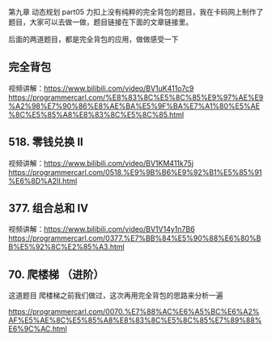 第九章 动态规划 part05
力扣上没有纯粹的完全背包的题目，我在卡码网上制作了题目，大家可以去做一做，题目链接在下面的文章链接里。

后面的两道题目，都是完全背包的应用，做做感受一下 
## 完全背包 
视频讲解：https://www.bilibili.com/video/BV1uK411o7c9
https://programmercarl.com/%E8%83%8C%E5%8C%85%E9%97%AE%E9%A2%98%E7%90%86%E8%AE%BA%E5%9F%BA%E7%A1%80%E5%AE%8C%E5%85%A8%E8%83%8C%E5%8C%85.html   

## 518. 零钱兑换 II  
视频讲解：https://www.bilibili.com/video/BV1KM411k75j
https://programmercarl.com/0518.%E9%9B%B6%E9%92%B1%E5%85%91%E6%8D%A2II.html  

## 377. 组合总和 Ⅳ  
视频讲解：https://www.bilibili.com/video/BV1V14y1n7B6
https://programmercarl.com/0377.%E7%BB%84%E5%90%88%E6%80%BB%E5%92%8C%E2%85%A3.html

## 70. 爬楼梯 （进阶） 

这道题目 爬楼梯之前我们做过，这次再用完全背包的思路来分析一遍 

https://programmercarl.com/0070.%E7%88%AC%E6%A5%BC%E6%A2%AF%E5%AE%8C%E5%85%A8%E8%83%8C%E5%8C%85%E7%89%88%E6%9C%AC.html  


